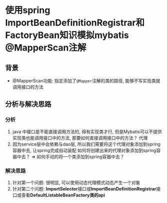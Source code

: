 # 使用spring ImportBeanDefinitionRegistrar和FactoryBean知识模拟mybatis @MapperScan注解

## 背景
  * @MapperScan功能: 指定添加了`@Mapper`注解的类的路径, 能够不写实现类就调用接口的方法

## 分析与解决思路

### 分析
  1. java 中接口是不能直接调用方法的, 得有实现类才行, 但是Mybatis可以不提供实现类也能调用接口中的方法,
     那要如何直接调用接口中的方法？ 代理
  2. 因为service层中会依赖与dao层, 所以我们需要将这个代理对象添加到spring容器中去, 让spring完成自动装配
     如何将创建出来的代理对象添加到spring容器中去？ => 如何手动的将一个类添加到spring容器中去？
     
     
### 解决思路
  1. 针对第一个问题: 很明显, 可以使用动态代理模式动态产生一个对象
  2. 针对第二个问题: **ImportSelector**接口或**ImportBeanDefinitionRegistrar**接口或查看**DefaultListableBeanFactory类的api**
